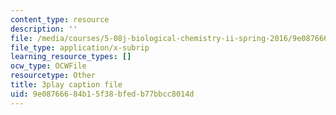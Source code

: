 ```yaml
---
content_type: resource
description: ''
file: /media/courses/5-08j-biological-chemistry-ii-spring-2016/9e08766684b15f38bfedb77bbcc8014d_RBH2RVDrJYI.vtt
file_type: application/x-subrip
learning_resource_types: []
ocw_type: OCWFile
resourcetype: Other
title: 3play caption file
uid: 9e087666-84b1-5f38-bfed-b77bbcc8014d
---
```

